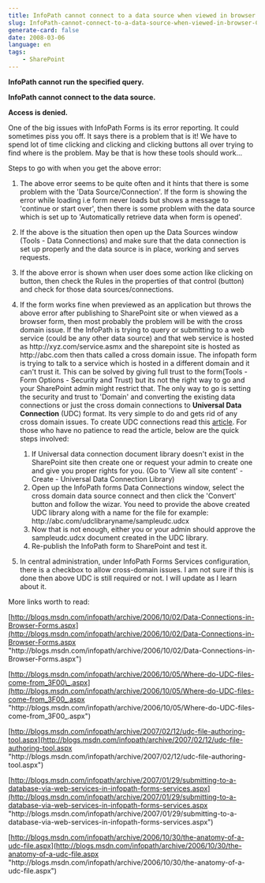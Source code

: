 ```yaml
---
title: InfoPath cannot connect to a data source when viewed in browser - Cross Domain Issues - Universal Data Connection
slug: InfoPath-cannot-connect-to-a-data-source-when-viewed-in-browser-Cross-Domain-Issues-Universal-Data-Connection
generate-card: false
date: 2008-03-06
language: en
tags:
    - SharePoint
---
```



**InfoPath cannot run the specified query.**



**InfoPath cannot connect to the data source.**



**Access is denied.**



One of the big issues with InfoPath Forms is its error reporting. It could sometimes piss you off. It says there is a problem that is it! We have to spend lot of time clicking and clicking and clicking buttons all over trying to find where is the problem. May be that is how these tools should work...



Steps to go with when you get the above error:

1. The above error seems to be quite often and it hints that there is some problem with the 'Data Source/Connection'. If the form is showing the error while loading i.e form never loads but shows a message to 'continue or start over', then there is some problem with the data source which is set up to 'Automatically retrieve data when form is opened'.

2. If the above is the situation then open up the Data Sources window (Tools - Data Connections) and make sure that the data connection is set up properly and the data source is in place, working and serves requests.

3. If the above error is shown when user does some action like clicking on button, then check the Rules in the properties of that control (button) and check for those data sources/connections.

4. If the form works fine when previewed as an application but throws the above error after publishing to SharePoint site or when viewed as a browser form, then most probably the problem will be with the cross domain issue. If the InfoPath is trying to query or submitting to a web service (could be any other data source) and that web service is hosted as http&#x3A;//xyz.com/service.asmx and the sharepoint site is hosted as http&#x3A;//abc.com then thats called a cross domain issue. The infopath form is trying to talk to a service which is hosted in a different domain and it can't trust it. This can be solved by giving full trust to the form(Tools - Form Options - Security and Trust) but its not the right way to go and your SharePoint admin might restrict that. The only way to go is setting the security and trust to 'Domain' and converting the existing data connections or just the cross domain connections to **Universal Data Connection** (UDC) format. Its very simple to do and gets rid of any cross domain issues. To create UDC connections read this [article](http://blogs.msdn.com/infopath/archive/2006/10/02/Data-Connections-in-Browser-Forms.aspx). For those who have no patience to read the article, below are the quick steps involved:

   1. If Universal data connection document library doesn't exist in the SharePoint site then create one or request your admin to create one and give you proper rights for you. (Go to 'View all site content' - Create - Universal Data Connection Library)
   2. Open up the InfoPath forms Data Connections window, select the cross domain data source connect and then click the 'Convert' button and follow the wizar. You need to provide the above created UDC library along with a name for the file for example: http&#x3A;//abc.com/udclibraryname/sampleudc.udcx
   3. Now that is not enough, either you or your admin should approve the sampleudc.udcx document created in the UDC library.
   4. Re-publish the InfoPath form to SharePoint and test it.

5. In central administration, under InfoPath Forms Services configuration, there is a checkbox to allow cross-domain issues. I am not sure if this is done then above UDC is still required or not. I will update as I learn about it.

More links worth to read:

[http://blogs.msdn.com/infopath/archive/2006/10/02/Data-Connections-in-Browser-Forms.aspx](http://blogs.msdn.com/infopath/archive/2006/10/02/Data-Connections-in-Browser-Forms.aspx "http&#x3A;//blogs.msdn.com/infopath/archive/2006/10/02/Data-Connections-in-Browser-Forms.aspx")

[http://blogs.msdn.com/infopath/archive/2006/10/05/Where-do-UDC-files-come-from_3F00\_.aspx](http://blogs.msdn.com/infopath/archive/2006/10/05/Where-do-UDC-files-come-from_3F00_.aspx "http&#x3A;//blogs.msdn.com/infopath/archive/2006/10/05/Where-do-UDC-files-come-from_3F00\_.aspx")

[http://blogs.msdn.com/infopath/archive/2007/02/12/udc-file-authoring-tool.aspx](http://blogs.msdn.com/infopath/archive/2007/02/12/udc-file-authoring-tool.aspx "http&#x3A;//blogs.msdn.com/infopath/archive/2007/02/12/udc-file-authoring-tool.aspx")

[http://blogs.msdn.com/infopath/archive/2007/01/29/submitting-to-a-database-via-web-services-in-infopath-forms-services.aspx](http://blogs.msdn.com/infopath/archive/2007/01/29/submitting-to-a-database-via-web-services-in-infopath-forms-services.aspx "http&#x3A;//blogs.msdn.com/infopath/archive/2007/01/29/submitting-to-a-database-via-web-services-in-infopath-forms-services.aspx")

[http://blogs.msdn.com/infopath/archive/2006/10/30/the-anatomy-of-a-udc-file.aspx](http://blogs.msdn.com/infopath/archive/2006/10/30/the-anatomy-of-a-udc-file.aspx "http&#x3A;//blogs.msdn.com/infopath/archive/2006/10/30/the-anatomy-of-a-udc-file.aspx")